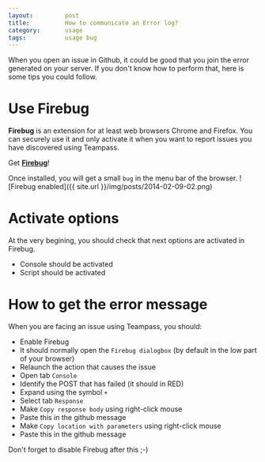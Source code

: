 ```yaml
---
layout:			post
title:  		How to communicate an Error log?
category:		usage
tags:			usage bug
---
```


<div style="message">
When you open an issue in Github, it could be good that you join the error generated on your server. If you don't know how to perform that, here is some tips you could follow.
</div>
<span class="linkmore"></span>

# Use Firebug
<strong>Firebug</strong> is an extension for at least web browsers Chrome and Firefox. You can securely use it and only activate it when you want to report issues you have discovered using Teampass.

Get <b>[Firebug][getfirebug]</b>!

Once installed, you will get a small `bug` in the menu bar of the browser.
![Firebug enabled]({{ site.url }}/img/posts/2014-02-09-02.png)


# Activate options

At the very begining, you should check that next options are activated in Firebug.

* Console should be activated
* Script should be activated
	
# How to get the error message

When you are facing an issue using Teampass, you should:

* Enable Firebug
* It should normally open the `Firebug dialogbox` (by default in the low part of your browser)
* Relaunch the action that causes the issue
* Open tab `Console`
* Identify the POST that has failed (it should in RED)
* Expand using the symbol ` + `
* Select tab `Response`
* Make `Copy response body` using right-click mouse
* Paste this in the github message
* Make `Copy location with parameters` using right-click mouse
* Paste this in the github message


Don't forget to disable Firebug after this ;-)

[getfirebug]: http://getfirebug.com/
